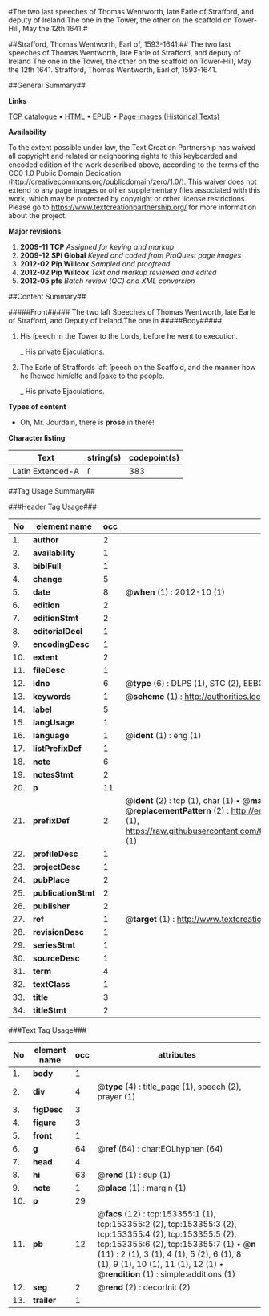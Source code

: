#The two last speeches of Thomas Wentworth, late Earle of Strafford, and deputy of Ireland The one in the Tower, the other on the scaffold on Tower-Hill, May the 12th 1641.#

##Strafford, Thomas Wentworth, Earl of, 1593-1641.##
The two last speeches of Thomas Wentworth, late Earle of Strafford, and deputy of Ireland The one in the Tower, the other on the scaffold on Tower-Hill, May the 12th 1641.
Strafford, Thomas Wentworth, Earl of, 1593-1641.

##General Summary##

**Links**

[TCP catalogue](http://www.ota.ox.ac.uk/tcp/)  • 
[HTML](http://tei.it.ox.ac.uk/tcp/Texts-HTML/free/A93/A93951.html)  • 
[EPUB](http://tei.it.ox.ac.uk/tcp/Texts-EPUB/free/A93/A93951.epub) • 
[Page images (Historical Texts)](https://historicaltexts.jisc.ac.uk/eebo-99895777e)

**Availability**

To the extent possible under law, the Text Creation Partnership has waived all copyright and related or neighboring rights to this keyboarded and encoded edition of the work described above, according to the terms of the CC0 1.0 Public Domain Dedication (http://creativecommons.org/publicdomain/zero/1.0/). This waiver does not extend to any page images or other supplementary files associated with this work, which may be protected by copyright or other license restrictions. Please go to https://www.textcreationpartnership.org/ for more information about the project.

**Major revisions**

1. __2009-11__ __TCP__ *Assigned for keying and markup*
1. __2009-12__ __SPi Global__ *Keyed and coded from ProQuest page images*
1. __2012-02__ __Pip Willcox__ *Sampled and proofread*
1. __2012-02__ __Pip Willcox__ *Text and markup reviewed and edited*
1. __2012-05__ __pfs__ *Batch review (QC) and XML conversion*

##Content Summary##

#####Front#####
The two laſt Speeches of Thomas Wentworth, late Earle of Strafford, and Deputy of Ireland.The one in
#####Body#####

1. His ſpeech in the Tower to the Lords, before he went to execution.

    _ His private Ejaculations.

1. The Earle of Straffords laft ſpeech on the Scaffold, and the manner how he ſhewed himſelfe and ſpake to the people.

    _ His private Ejaculations.

**Types of content**

  * Oh, Mr. Jourdain, there is **prose** in there!

**Character listing**


|Text|string(s)|codepoint(s)|
|---|---|---|
|Latin Extended-A|ſ|383|

##Tag Usage Summary##

###Header Tag Usage###

|No|element name|occ|attributes|
|---|---|---|---|
|1.|__author__|2||
|2.|__availability__|1||
|3.|__biblFull__|1||
|4.|__change__|5||
|5.|__date__|8| @__when__ (1) : 2012-10 (1)|
|6.|__edition__|2||
|7.|__editionStmt__|2||
|8.|__editorialDecl__|1||
|9.|__encodingDesc__|1||
|10.|__extent__|2||
|11.|__fileDesc__|1||
|12.|__idno__|6| @__type__ (6) : DLPS (1), STC (2), EEBO-CITATION (1), PROQUEST (1), VID (1)|
|13.|__keywords__|1| @__scheme__ (1) : http://authorities.loc.gov/ (1)|
|14.|__label__|5||
|15.|__langUsage__|1||
|16.|__language__|1| @__ident__ (1) : eng (1)|
|17.|__listPrefixDef__|1||
|18.|__note__|6||
|19.|__notesStmt__|2||
|20.|__p__|11||
|21.|__prefixDef__|2| @__ident__ (2) : tcp (1), char (1)  •  @__matchPattern__ (2) : ([0-9\-]+):([0-9IVX]+) (1), (.+) (1)  •  @__replacementPattern__ (2) : http://eebo.chadwyck.com/downloadtiff?vid=$1&page=$2 (1), https://raw.githubusercontent.com/textcreationpartnership/Texts/master/tcpchars.xml#$1 (1)|
|22.|__profileDesc__|1||
|23.|__projectDesc__|1||
|24.|__pubPlace__|2||
|25.|__publicationStmt__|2||
|26.|__publisher__|2||
|27.|__ref__|1| @__target__ (1) : http://www.textcreationpartnership.org/docs/. (1)|
|28.|__revisionDesc__|1||
|29.|__seriesStmt__|1||
|30.|__sourceDesc__|1||
|31.|__term__|4||
|32.|__textClass__|1||
|33.|__title__|3||
|34.|__titleStmt__|2||


###Text Tag Usage###

|No|element name|occ|attributes|
|---|---|---|---|
|1.|__body__|1||
|2.|__div__|4| @__type__ (4) : title_page (1), speech (2), prayer (1)|
|3.|__figDesc__|3||
|4.|__figure__|3||
|5.|__front__|1||
|6.|__g__|64| @__ref__ (64) : char:EOLhyphen (64)|
|7.|__head__|4||
|8.|__hi__|63| @__rend__ (1) : sup (1)|
|9.|__note__|1| @__place__ (1) : margin (1)|
|10.|__p__|29||
|11.|__pb__|12| @__facs__ (12) : tcp:153355:1 (1), tcp:153355:2 (2), tcp:153355:3 (2), tcp:153355:4 (2), tcp:153355:5 (2), tcp:153355:6 (2), tcp:153355:7 (1)  •  @__n__ (11) : 2 (1), 3 (1), 4 (1), 5 (2), 6 (1), 8 (1), 9 (1), 10 (1), 11 (1), 12 (1)  •  @__rendition__ (1) : simple:additions (1)|
|12.|__seg__|2| @__rend__ (2) : decorInit (2)|
|13.|__trailer__|1||
